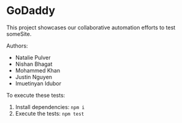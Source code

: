 # GoDaddy

This project showcases our collaborative automation efforts to test
someSite.

Authors:

- Natalie Pulver
- Nishan Bhagat
- Mohammed Khan
- Justin Nguyen
- Imuetinyan Idubor

To execute these tests:

1. Install dependencies: `npm i`
1. Execute the tests: `npm test`